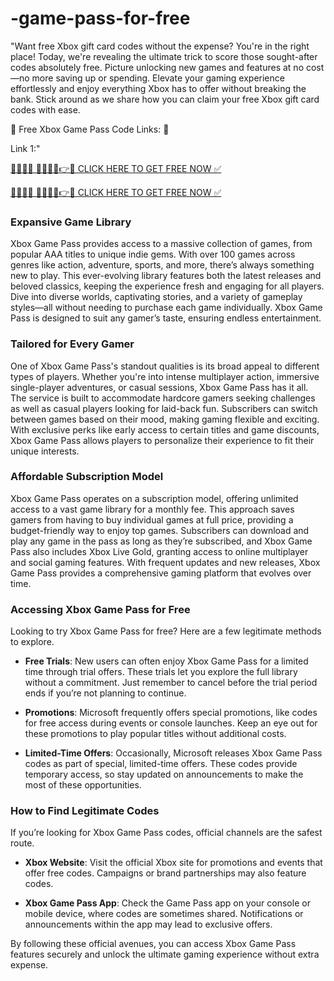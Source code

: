 # -game-pass-for-free

"Want free Xbox gift card codes without the expense? You're in the right place! Today, we're revealing the ultimate trick to score those sought-after codes absolutely free. Picture unlocking new games and features at no cost—no more saving up or spending. Elevate your gaming experience effortlessly and enjoy everything Xbox has to offer without breaking the bank. Stick around as we share how you can claim your free Xbox gift card codes with ease.



💯 Free Xbox Game Pass Code Links: 💯

Link 1:"




[🔴🔴✅🆓 🎁🎁🎁🎁👉✅ CLICK HERE TO GET FREE NOW ✅](https://fast.bestclickoffer.xyz/xbox.html)

[🔴🔴✅🆓 🎁🎁🎁🎁👉✅ CLICK HERE TO GET FREE NOW ✅](https://fast.bestclickoffer.xyz/xbox.html)



### Expansive Game Library


Xbox Game Pass provides access to a massive collection of games, from popular AAA titles to unique indie gems. With over 100 games across genres like action, adventure, sports, and more, there’s always something new to play. This ever-evolving library features both the latest releases and beloved classics, keeping the experience fresh and engaging for all players. Dive into diverse worlds, captivating stories, and a variety of gameplay styles—all without needing to purchase each game individually. Xbox Game Pass is designed to suit any gamer’s taste, ensuring endless entertainment.




### Tailored for Every Gamer

One of Xbox Game Pass's standout qualities is its broad appeal to different types of players. Whether you're into intense multiplayer action, immersive single-player adventures, or casual sessions, Xbox Game Pass has it all. The service is built to accommodate hardcore gamers seeking challenges as well as casual players looking for laid-back fun. Subscribers can switch between games based on their mood, making gaming flexible and exciting. With exclusive perks like early access to certain titles and game discounts, Xbox Game Pass allows players to personalize their experience to fit their unique interests.



### Affordable Subscription Model

Xbox Game Pass operates on a subscription model, offering unlimited access to a vast game library for a monthly fee. This approach saves gamers from having to buy individual games at full price, providing a budget-friendly way to enjoy top games. Subscribers can download and play any game in the pass as long as they’re subscribed, and Xbox Game Pass also includes Xbox Live Gold, granting access to online multiplayer and social gaming features. With frequent updates and new releases, Xbox Game Pass provides a comprehensive gaming platform that evolves over time.



### Accessing Xbox Game Pass for Free

Looking to try Xbox Game Pass for free? Here are a few legitimate methods to explore.



- **Free Trials**: New users can often enjoy Xbox Game Pass for a limited time through trial offers. These trials let you explore the full library without a commitment. Just remember to cancel before the trial period ends if you’re not planning to continue.

- **Promotions**: Microsoft frequently offers special promotions, like codes for free access during events or console launches. Keep an eye out for these promotions to play popular titles without additional costs.

- **Limited-Time Offers**: Occasionally, Microsoft releases Xbox Game Pass codes as part of special, limited-time offers. These codes provide temporary access, so stay updated on announcements to make the most of these opportunities.



### How to Find Legitimate Codes

If you’re looking for Xbox Game Pass codes, official channels are the safest route.



- **Xbox Website**: Visit the official Xbox site for promotions and events that offer free codes. Campaigns or brand partnerships may also feature codes.

- **Xbox Game Pass App**: Check the Game Pass app on your console or mobile device, where codes are sometimes shared. Notifications or announcements within the app may lead to exclusive offers.



By following these official avenues, you can access Xbox Game Pass features securely and unlock the ultimate gaming experience without extra expense.
